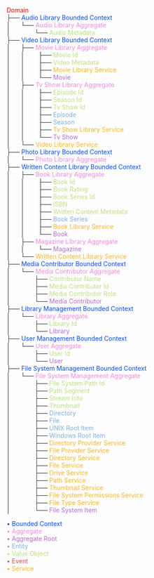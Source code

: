 <span style="color: #FF0000;">Domain</span>  
├── <span style="color: #004BFF;">Audio Library Bounded Context</span>  
│&nbsp;&nbsp;&nbsp;&nbsp;&nbsp;&nbsp;└── <span style="color: #F589DD;">Audio Library Aggregate</span>  
│&nbsp;&nbsp;&nbsp;&nbsp;&nbsp;&nbsp;&nbsp;&nbsp;&nbsp;&nbsp;&nbsp;&nbsp;&nbsp;&nbsp;└── <span style="color: #BDE180;">Audio Metadata</span>  
├── <span style="color: #004BFF;">Video Library Bounded Context</span>  
│&nbsp;&nbsp;&nbsp;&nbsp;&nbsp;&nbsp;├── <span style="color: #F589DD;">Movie Library Aggregate</span>  
│&nbsp;&nbsp;&nbsp;&nbsp;&nbsp;&nbsp;│&nbsp;&nbsp;&nbsp;&nbsp;&nbsp;&nbsp;&nbsp;&nbsp;├── <span style="color: #BDE180;">Movie Id</span>  
│&nbsp;&nbsp;&nbsp;&nbsp;&nbsp;&nbsp;│&nbsp;&nbsp;&nbsp;&nbsp;&nbsp;&nbsp;&nbsp;&nbsp;├── <span style="color: #BDE180;">Video Metadata</span>  
│&nbsp;&nbsp;&nbsp;&nbsp;&nbsp;&nbsp;│&nbsp;&nbsp;&nbsp;&nbsp;&nbsp;&nbsp;&nbsp;&nbsp;├── <span style="color: #FEB423;">Movie Library Service</span>  
│&nbsp;&nbsp;&nbsp;&nbsp;&nbsp;&nbsp;│&nbsp;&nbsp;&nbsp;&nbsp;&nbsp;&nbsp;&nbsp;&nbsp;└── <span style="color: #B46DD4;">Movie</span>  
│&nbsp;&nbsp;&nbsp;&nbsp;&nbsp;&nbsp;├── <span style="color: #F589DD;">Tv Show Library Aggregate</span>  
│&nbsp;&nbsp;&nbsp;&nbsp;&nbsp;&nbsp;│&nbsp;&nbsp;&nbsp;&nbsp;&nbsp;&nbsp;&nbsp;&nbsp;├── <span style="color: #BDE180;">Episode Id</span>  
│&nbsp;&nbsp;&nbsp;&nbsp;&nbsp;&nbsp;│&nbsp;&nbsp;&nbsp;&nbsp;&nbsp;&nbsp;&nbsp;&nbsp;├── <span style="color: #BDE180;">Season Id</span>  
│&nbsp;&nbsp;&nbsp;&nbsp;&nbsp;&nbsp;│&nbsp;&nbsp;&nbsp;&nbsp;&nbsp;&nbsp;&nbsp;&nbsp;├── <span style="color: #BDE180;">Tv Show Id</span>  
│&nbsp;&nbsp;&nbsp;&nbsp;&nbsp;&nbsp;│&nbsp;&nbsp;&nbsp;&nbsp;&nbsp;&nbsp;&nbsp;&nbsp;├── <span style="color: #80B0E0;">Episode</span>  
│&nbsp;&nbsp;&nbsp;&nbsp;&nbsp;&nbsp;│&nbsp;&nbsp;&nbsp;&nbsp;&nbsp;&nbsp;&nbsp;&nbsp;├── <span style="color: #80B0E0;">Season</span>  
│&nbsp;&nbsp;&nbsp;&nbsp;&nbsp;&nbsp;│&nbsp;&nbsp;&nbsp;&nbsp;&nbsp;&nbsp;&nbsp;&nbsp;├── <span style="color: #FEB423;">Tv Show Library Service</span>  
│&nbsp;&nbsp;&nbsp;&nbsp;&nbsp;&nbsp;│&nbsp;&nbsp;&nbsp;&nbsp;&nbsp;&nbsp;&nbsp;&nbsp;└── <span style="color: #B46DD4;">Tv Show</span>  
│&nbsp;&nbsp;&nbsp;&nbsp;&nbsp;&nbsp;└── <span style="color: #FEB423;">Video Library Service</span>  
├── <span style="color: #004BFF;">Photo Library Bounded Context</span>  
│&nbsp;&nbsp;&nbsp;&nbsp;&nbsp;&nbsp;└── <span style="color: #F589DD;">Photo Library Aggregate</span>  
├── <span style="color: #004BFF;">Written Content Library Bounded Context</span>  
│&nbsp;&nbsp;&nbsp;&nbsp;&nbsp;&nbsp;├── <span style="color: #F589DD;">Book Library Aggregate</span>  
│&nbsp;&nbsp;&nbsp;&nbsp;&nbsp;&nbsp;│&nbsp;&nbsp;&nbsp;&nbsp;&nbsp;&nbsp;&nbsp;&nbsp;├── <span style="color: #BDE180;">Book Id</span>  
│&nbsp;&nbsp;&nbsp;&nbsp;&nbsp;&nbsp;│&nbsp;&nbsp;&nbsp;&nbsp;&nbsp;&nbsp;&nbsp;&nbsp;├── <span style="color: #BDE180;">Book Rating</span>  
│&nbsp;&nbsp;&nbsp;&nbsp;&nbsp;&nbsp;│&nbsp;&nbsp;&nbsp;&nbsp;&nbsp;&nbsp;&nbsp;&nbsp;├── <span style="color: #BDE180;">Book Series Id</span>  
│&nbsp;&nbsp;&nbsp;&nbsp;&nbsp;&nbsp;│&nbsp;&nbsp;&nbsp;&nbsp;&nbsp;&nbsp;&nbsp;&nbsp;├── <span style="color: #BDE180;">ISBN</span>  
│&nbsp;&nbsp;&nbsp;&nbsp;&nbsp;&nbsp;│&nbsp;&nbsp;&nbsp;&nbsp;&nbsp;&nbsp;&nbsp;&nbsp;├── <span style="color: #BDE180;">Written Content Metadata</span>  
│&nbsp;&nbsp;&nbsp;&nbsp;&nbsp;&nbsp;│&nbsp;&nbsp;&nbsp;&nbsp;&nbsp;&nbsp;&nbsp;&nbsp;├── <span style="color: #80B0E0;">Book Series</span>  
│&nbsp;&nbsp;&nbsp;&nbsp;&nbsp;&nbsp;│&nbsp;&nbsp;&nbsp;&nbsp;&nbsp;&nbsp;&nbsp;&nbsp;├── <span style="color: #FEB423;">Book Library Service</span>  
│&nbsp;&nbsp;&nbsp;&nbsp;&nbsp;&nbsp;│&nbsp;&nbsp;&nbsp;&nbsp;&nbsp;&nbsp;&nbsp;&nbsp;└── <span style="color: #B46DD4;">Book</span>  
│&nbsp;&nbsp;&nbsp;&nbsp;&nbsp;&nbsp;├── <span style="color: #F589DD;">Magazine Library Aggregate</span>  
│&nbsp;&nbsp;&nbsp;&nbsp;&nbsp;&nbsp;│&nbsp;&nbsp;&nbsp;&nbsp;&nbsp;&nbsp;&nbsp;&nbsp;└── <span style="color: #B46DD4;">Magazine</span>  
│&nbsp;&nbsp;&nbsp;&nbsp;&nbsp;&nbsp;└── <span style="color: #FEB423;">Written Content Library Service</span>  
├── <span style="color: #004BFF;">Media Contributor Bounded Context</span>  
│&nbsp;&nbsp;&nbsp;&nbsp;&nbsp;&nbsp;└── <span style="color: #F589DD;">Media Contributor Aggregate</span>  
│&nbsp;&nbsp;&nbsp;&nbsp;&nbsp;&nbsp;&nbsp;&nbsp;&nbsp;&nbsp;&nbsp;&nbsp;&nbsp;&nbsp;├── <span style="color: #BDE180;">Contributor Name</span>  
│&nbsp;&nbsp;&nbsp;&nbsp;&nbsp;&nbsp;&nbsp;&nbsp;&nbsp;&nbsp;&nbsp;&nbsp;&nbsp;&nbsp;├── <span style="color: #BDE180;">Media Contributor Id</span>  
│&nbsp;&nbsp;&nbsp;&nbsp;&nbsp;&nbsp;&nbsp;&nbsp;&nbsp;&nbsp;&nbsp;&nbsp;&nbsp;&nbsp;├── <span style="color: #BDE180;">Media Contributor Role</span>  
│&nbsp;&nbsp;&nbsp;&nbsp;&nbsp;&nbsp;&nbsp;&nbsp;&nbsp;&nbsp;&nbsp;&nbsp;&nbsp;&nbsp;└── <span style="color: #B46DD4;">Media Contributor</span>  
├── <span style="color: #004BFF;">Library Management Bounded Context</span>  
│&nbsp;&nbsp;&nbsp;&nbsp;&nbsp;&nbsp;└── <span style="color: #F589DD;">Library Aggregate</span>  
│&nbsp;&nbsp;&nbsp;&nbsp;&nbsp;&nbsp;&nbsp;&nbsp;&nbsp;&nbsp;&nbsp;&nbsp;&nbsp;&nbsp;├── <span style="color: #BDE180;">Library Id</span>  
│&nbsp;&nbsp;&nbsp;&nbsp;&nbsp;&nbsp;&nbsp;&nbsp;&nbsp;&nbsp;&nbsp;&nbsp;&nbsp;&nbsp;└── <span style="color: #B46DD4;">Library</span>  
├── <span style="color: #004BFF;">User Management Bounded Context</span>  
│&nbsp;&nbsp;&nbsp;&nbsp;&nbsp;&nbsp;└── <span style="color: #F589DD;">User Aggregate</span>  
│&nbsp;&nbsp;&nbsp;&nbsp;&nbsp;&nbsp;&nbsp;&nbsp;&nbsp;&nbsp;&nbsp;&nbsp;&nbsp;&nbsp;├── <span style="color: #BDE180;">User Id</span>  
│&nbsp;&nbsp;&nbsp;&nbsp;&nbsp;&nbsp;&nbsp;&nbsp;&nbsp;&nbsp;&nbsp;&nbsp;&nbsp;&nbsp;└── <span style="color: #B46DD4;">User</span>  
├── <span style="color: #004BFF;">File System Management Bounded Context</span>  
│&nbsp;&nbsp;&nbsp;&nbsp;&nbsp;&nbsp;└── <span style="color: #F589DD;">File System Management Aggregate</span>  
│&nbsp;&nbsp;&nbsp;&nbsp;&nbsp;&nbsp;&nbsp;&nbsp;&nbsp;&nbsp;&nbsp;&nbsp;&nbsp;&nbsp;├── <span style="color: #BDE180;">File System Path Id</span>  
│&nbsp;&nbsp;&nbsp;&nbsp;&nbsp;&nbsp;&nbsp;&nbsp;&nbsp;&nbsp;&nbsp;&nbsp;&nbsp;&nbsp;├── <span style="color: #BDE180;">Path Segment</span>  
│&nbsp;&nbsp;&nbsp;&nbsp;&nbsp;&nbsp;&nbsp;&nbsp;&nbsp;&nbsp;&nbsp;&nbsp;&nbsp;&nbsp;├── <span style="color: #BDE180;">Stream Info</span>  
│&nbsp;&nbsp;&nbsp;&nbsp;&nbsp;&nbsp;&nbsp;&nbsp;&nbsp;&nbsp;&nbsp;&nbsp;&nbsp;&nbsp;├── <span style="color: #BDE180;">Thumbnail</span>  
│&nbsp;&nbsp;&nbsp;&nbsp;&nbsp;&nbsp;&nbsp;&nbsp;&nbsp;&nbsp;&nbsp;&nbsp;&nbsp;&nbsp;├── <span style="color: #80B0E0;">Directory</span>  
│&nbsp;&nbsp;&nbsp;&nbsp;&nbsp;&nbsp;&nbsp;&nbsp;&nbsp;&nbsp;&nbsp;&nbsp;&nbsp;&nbsp;├── <span style="color: #80B0E0;">File</span>  
│&nbsp;&nbsp;&nbsp;&nbsp;&nbsp;&nbsp;&nbsp;&nbsp;&nbsp;&nbsp;&nbsp;&nbsp;&nbsp;&nbsp;├── <span style="color: #80B0E0;">UNIX Root Item</span>  
│&nbsp;&nbsp;&nbsp;&nbsp;&nbsp;&nbsp;&nbsp;&nbsp;&nbsp;&nbsp;&nbsp;&nbsp;&nbsp;&nbsp;├── <span style="color: #80B0E0;">Windows Root Item</span>  
│&nbsp;&nbsp;&nbsp;&nbsp;&nbsp;&nbsp;&nbsp;&nbsp;&nbsp;&nbsp;&nbsp;&nbsp;&nbsp;&nbsp;├── <span style="color: #FEB423;">Directory Provider Service</span>  
│&nbsp;&nbsp;&nbsp;&nbsp;&nbsp;&nbsp;&nbsp;&nbsp;&nbsp;&nbsp;&nbsp;&nbsp;&nbsp;&nbsp;├── <span style="color: #FEB423;">File Provider Service</span>  
│&nbsp;&nbsp;&nbsp;&nbsp;&nbsp;&nbsp;&nbsp;&nbsp;&nbsp;&nbsp;&nbsp;&nbsp;&nbsp;&nbsp;├── <span style="color: #FEB423;">Directory Service</span>  
│&nbsp;&nbsp;&nbsp;&nbsp;&nbsp;&nbsp;&nbsp;&nbsp;&nbsp;&nbsp;&nbsp;&nbsp;&nbsp;&nbsp;├── <span style="color: #FEB423;">File Service</span>  
│&nbsp;&nbsp;&nbsp;&nbsp;&nbsp;&nbsp;&nbsp;&nbsp;&nbsp;&nbsp;&nbsp;&nbsp;&nbsp;&nbsp;├── <span style="color: #FEB423;">Drive Service</span>  
│&nbsp;&nbsp;&nbsp;&nbsp;&nbsp;&nbsp;&nbsp;&nbsp;&nbsp;&nbsp;&nbsp;&nbsp;&nbsp;&nbsp;├── <span style="color: #FEB423;">Path Service</span>  
│&nbsp;&nbsp;&nbsp;&nbsp;&nbsp;&nbsp;&nbsp;&nbsp;&nbsp;&nbsp;&nbsp;&nbsp;&nbsp;&nbsp;├── <span style="color: #FEB423;">Thumbnail Service</span>  
│&nbsp;&nbsp;&nbsp;&nbsp;&nbsp;&nbsp;&nbsp;&nbsp;&nbsp;&nbsp;&nbsp;&nbsp;&nbsp;&nbsp;├── <span style="color: #FEB423;">File System Permissions Service</span>  
│&nbsp;&nbsp;&nbsp;&nbsp;&nbsp;&nbsp;&nbsp;&nbsp;&nbsp;&nbsp;&nbsp;&nbsp;&nbsp;&nbsp;├── <span style="color: #FEB423;">File Type Service</span>  
│&nbsp;&nbsp;&nbsp;&nbsp;&nbsp;&nbsp;&nbsp;&nbsp;&nbsp;&nbsp;&nbsp;&nbsp;&nbsp;&nbsp;└── <span style="color: #B46DD4;">File System Item</span>  

<span style="color: #004BFF;">&bull; Bounded Context</span>  
<span style="color: #F589DD;">&bull; Aggregate</span>  
<span style="color: #B46DD4;">&bull; Aggregate Root</span>  
<span style="color: #80B0E0;">&bull; Entity</span>  
<span style="color: #BDE180;">&bull; Value Object</span>  
<span style="color: #E14B5B;">&bull; Event</span>  
<span style="color: #FEB423;">&bull; Service</span>  
